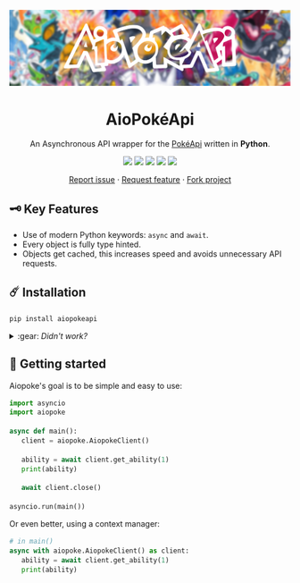 <p align="center">
   <img src="assets/aiopokeapi-readme-banner.png">
   <h1 align="center"> AioPokéApi</h1>
   <p align="center"> An Asynchronous API wrapper for the <a href url="https://pokeapi.co">PokéApi</a> written in <b>Python</b>.
</p>
<p align="center">
   <img id="tests" src="https://img.shields.io/github/workflow/status/beastmatser/aiopokeapi/tests?label=Tests&logo=github&style=flat-square">
   <img id="pypi-version" src="https://img.shields.io/pypi/v/aiopokeapi?label=Pypi%20version&logo=pypi&logoColor=ffffff&style=flat-square">
   <img id="python-version" src="https://img.shields.io/pypi/pyversions/aiopokeapi?label=Python%20version&logo=python&logoColor=ffffff&style=flat-square">
   <img id="license" src="https://img.shields.io/github/license/beastmatser/aiopokeapi?label=License&style=flat-square">
   <img id="style" src="https://img.shields.io/badge/Code%20style-black-black?style=flat-square">
</p>
<p align="center">
   <a href="https://github.com/beastmatser/aiopokeapi/issues/new/choose"> Report issue</a>
   ·
   <a href="https://github.com/beastmatser/aiopokeapi/issues/new/choose"> Request feature</a>
   ·
   <a href="https://github.com/beastmatser/aiopokeapi/fork"> Fork project</a>
</p>

## :old_key: Key Features

- Use of modern Python keywords: `async` and `await`.
- Every object is fully type hinted.
- Objects get cached, this increases speed and avoids unnecessary API requests.

## :comet: Installation

```sh
pip install aiopokeapi
```

<details>

<summary>
    :gear: <i> Didn't work?</i>
</summary>

Depending on your Python installation, you might need to use one of the
following:

- Python is not in PATH

    ```sh
    path/to/python.exe -m pip install aiopokeapi
    ```

- Python is in PATH but pip is not

    ```sh
    python -m pip install aiopokeapi
    ```

- Unix systems can use pip3/python3 commands

    ```sh
    pip3 install aiopokeapi
    ```

    ```sh
    python3 -m pip install aiopokeapi
    ```

- Using multiple Python versions

    ```sh
    py -m pip install aiopokeapi
    ```

</details>

## :rocket: Getting started

Aiopoke's goal is to be simple and easy to use:

```py
import asyncio
import aiopoke

async def main():
   client = aiopoke.AiopokeClient()

   ability = await client.get_ability(1)
   print(ability)

   await client.close()

asyncio.run(main())
```

Or even better, using a context manager:

```py
# in main()
async with aiopoke.AiopokeClient() as client:
   ability = await client.get_ability(1)
   print(ability)
```
